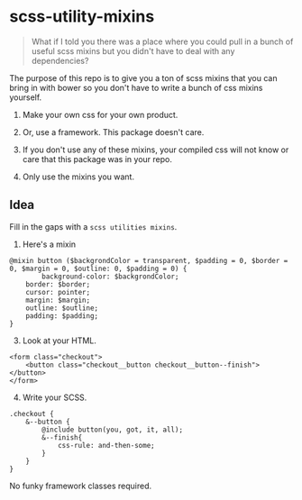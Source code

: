 # scss-utility-mixins

> What if I told you there was a place where you could pull in a bunch of useful scss mixins but you didn't have to deal with any dependencies? 

The purpose of this repo is to give you a ton of scss mixins that you can bring in with bower so you don't have to write a bunch of css mixins yourself.

1. Make your own css for your own product.

2. Or, use a framework. This package doesn't care.

3. If you don't use any of these mixins, your compiled css will not know or care that this package was in your repo.

4. Only use the mixins you want. 

## Idea

Fill in the gaps with a `scss utilities mixins`. 

1. Here's a mixin
```
@mixin button ($backgrondColor = transparent, $padding = 0, $border = 0, $margin = 0, $outline: 0, $padding = 0) {
		background-color: $backgrondColor;
    border: $border;
    cursor: pointer;
    margin: $margin;
    outline: $outline;
    padding: $padding;
}

```

3. Look at your HTML.
```
<form class="checkout">
    <button class="checkout__button checkout__button--finish"></button>
</form>
```

4. Write your SCSS.
```
.checkout {
	&--button {
		@include button(you, got, it, all);
		&--finish{
			css-rule: and-then-some;
		}
	}
}
```
No funky framework classes required.